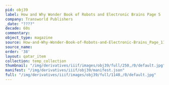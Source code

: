```yaml
---
pid: obj39
label: How and Why Wonder Book of Robots and Electronic Brains Page 5
company: Transworld Publishers
_date: "????"
decade: 60s
commentary: 
object_type: magazine
source: How-and-Why-Wonder-Book-of-Robots-and-Electronic-Brains_Page_11
source_name: 
order: '38'
layout: qatar_item
collection: temp_collection
thumbnail: "/img/derivatives/iiif/images/obj39/full/250,/0/default.jpg"
manifest: "/img/derivatives/iiif/obj39/manifest.json"
full: "/img/derivatives/iiif/images/obj39/full/1140,/0/default.jpg"
---
```

